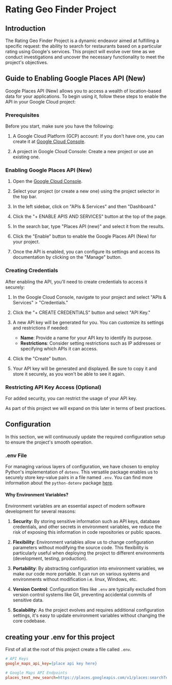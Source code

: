 # Rating Geo Finder Project

## Introduction

The Rating Geo Finder Project is a dynamic endeavor aimed at fulfilling a specific request: the ability to search for restaurants based on a particular rating using Google's services. This project will evolve over time as we conduct investigations and uncover the necessary functionality to meet the project's objectives.

## Guide to Enabling Google Places API (New)

Google Places API (New) allows you to access a wealth of location-based data for your applications. To begin using it, follow these steps to enable the API in your Google Cloud project:

### Prerequisites

Before you start, make sure you have the following:

1. A Google Cloud Platform (GCP) account: If you don't have one, you can create it at [Google Cloud Console](https://console.cloud.google.com/).

2. A project in Google Cloud Console: Create a new project or use an existing one.

### Enabling Google Places API (New)

1. Open the [Google Cloud Console](https://console.cloud.google.com/).

2. Select your project (or create a new one) using the project selector in the top bar.

3. In the left sidebar, click on "APIs & Services" and then "Dashboard."

4. Click the "+ ENABLE APIS AND SERVICES" button at the top of the page.

5. In the search bar, type "Places API (new)" and select it from the results.

6. Click the "Enable" button to enable the Google Places API (New) for your project.

7. Once the API is enabled, you can configure its settings and access its documentation by clicking on the "Manage" button.

### Creating Credentials

After enabling the API, you'll need to create credentials to access it securely:

1. In the Google Cloud Console, navigate to your project and select "APIs & Services" > "Credentials."

2. Click the "+ CREATE CREDENTIALS" button and select "API Key."

3. A new API key will be generated for you. You can customize its settings and restrictions if needed:

   - **Name**: Provide a name for your API key to identify its purpose.
   - **Restrictions**: Consider setting restrictions such as IP addresses or specifying which APIs it can access.

4. Click the "Create" button.

5. Your API key will be generated and displayed. Be sure to copy it and store it securely, as you won't be able to see it again.

### Restricting API Key Access (Optional)

For added security, you can restrict the usage of your API key.

As part of this project we will expand on this later in terms of best practices.

## Configuration

In this section, we will continuously update the required configuration setup to ensure the project's smooth operation.

### .env File

For managing various layers of configuration, we have chosen to employ Python's implementation of `dotenv`. This versatile package enables us to securely store key-value pairs in a file named `.env`. You can find more information about the `python-dotenv` package [here](https://pypi.org/project/python-dotenv/).

#### Why Environment Variables?

Environment variables are an essential aspect of modern software development for several reasons:

1. **Security**: By storing sensitive information such as API keys, database credentials, and other secrets in environment variables, we reduce the risk of exposing this information in code repositories or public spaces.

2. **Flexibility**: Environment variables allow us to change configuration parameters without modifying the source code. This flexibility is particularly useful when deploying the project to different environments (development, testing, production).

3. **Portability**: By abstracting configuration into environment variables, we make our code more portable. It can run on various systems and environments without modification i.e. linux, Windows, etc.

4. **Version Control**: Configuration files like `.env` are typically excluded from version control systems like Git, preventing accidental commits of sensitive data.

5. **Scalability**: As the project evolves and requires additional configuration settings, it's easy to update environment variables without changing the core codebase.

## creating your .env for this project

First of all at the root of this project create a file called `.env`.

```ini
# API Keys
google_maps_api_key={place api key here}

# Google Maps API Endpoints
places_text_new_search=https://places.googleapis.com/v1/places:searchText
```
